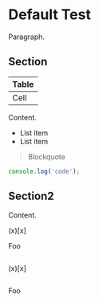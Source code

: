 # Default Test

Paragraph.

## Section

| Table |
| ----- |
| Cell  |

Content.

- List item
- List item

> Blockquote

```js
console.log('code');
```

## Section2

Content.

[link1]: https://example.com
[link2]: https://example.com

[^footnote]: This is a footnote.
[^footnote2]: This is a footnote.

<!-- eslint-disable-next-line markdown/no-reversed-media-syntax -->
(x)[x]

<!-- markdownlint-disable-next-line -->
Foo

<pre>
<!-- eslint-disable-next-line markdown/no-reversed-media-syntax --></pre>
(x)[x]

<pre>
<!-- markdownlint-disable-next-line --></pre>
Foo
